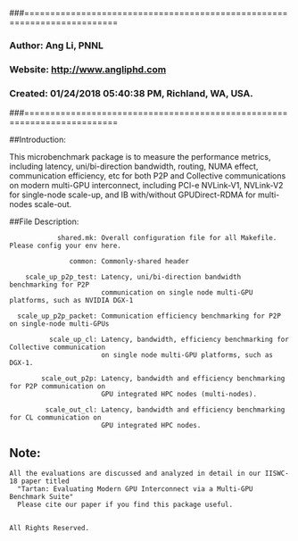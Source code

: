 ###========================================================================
###         Author:  Ang Li, PNNL
###        Website:  http://www.angliphd.com  
###        Created:  01/24/2018 05:40:38 PM, Richland, WA, USA.
###========================================================================

##Introduction:

 This microbenchmark package is to measure the performance metrics, including latency, 
 uni/bi-direction bandwidth, routing, NUMA effect, communication efficiency, etc for 
 both P2P and Collective communications on modern multi-GPU interconnect, including PCI-e
 NVLink-V1, NVLink-V2 for single-node scale-up, and IB with/without GPUDirect-RDMA for 
 multi-nodes scale-out.  

##File Description: 
```shell
            shared.mk: Overall configuration file for all Makefile. Please config your env here.

               common: Commonly-shared header

    scale_up_p2p_test: Latency, uni/bi-direction bandwidth benchmarking for P2P 
                       communication on single node multi-GPU platforms, such as NVIDIA DGX-1     

  scale_up_p2p_packet: Communication efficiency benchmarking for P2P on single-node multi-GPUs

          scale_up_cl: Latency, bandwidth, efficiency benchmarking for Collective communication
                       on single node multi-GPU platforms, such as DGX-1.

        scale_out_p2p: Latency, bandwidth and efficiency benchmarking for P2P communication on 
                       GPU integrated HPC nodes (multi-nodes). 

         scale_out_cl: Latency, bandwidth and efficiency benchmarking for CL communication on 
                       GPU integrated HPC nodes.
```

## Note:

    All the evaluations are discussed and analyzed in detail in our IISWC-18 paper titled  
      "Tartan: Evaluating Modern GPU Interconnect via a Multi-GPU Benchmark Suite"
      Please cite our paper if you find this package useful.  
    
    
    All Rights Reserved.
